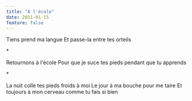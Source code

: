 ```yaml
---
title: "À l'école"
date: 2011-01-15
feature: false
---
```


Tiens prend ma langue
Et passe-la entre tes orteils

\*

Retournons à l'école
Pour que je suce tes pieds pendant que tu apprends

\*

La nuit colle tes pieds froids à moi
Le jour à ma bouche pour me taire
Et toujours à mon cerveau comme tu fais si bien
